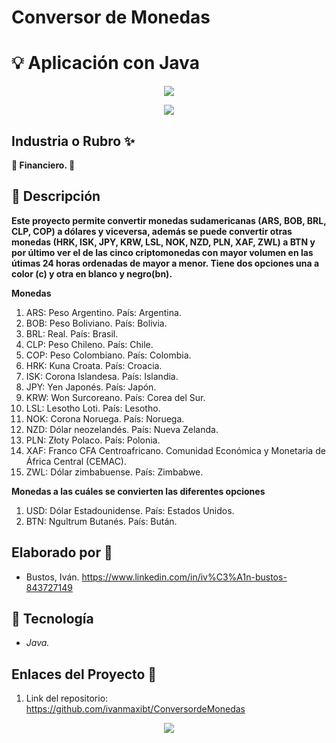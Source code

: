 # Conversor de Monedas
# :bulb: Aplicación con Java


<div align="center">
  <img src="https://cdn.shopify.com/s/files/1/0573/6018/7554/products/Coins-with-Face-Value-of-1-Dollar-Peso-Krona-Rupee-Shilling-Dinar-Franc-Piso-Rand-Mixed-Countries.jpg?v=1657043422" />
</div>

<p align="center">
   <img src="https://img.shields.io/badge/STATUS-EN%20DESAROLLO-green">
   </p>
   
## Industria o Rubro :sparkles:

**:shopping_cart: Financiero. :shopping_cart:**

## :pencil: Descripción

**Este proyecto permite convertir monedas sudamericanas (ARS, BOB, BRL, CLP, COP) a dólares y viceversa, además se puede convertir otras monedas (HRK, ISK, JPY, KRW, LSL, NOK, NZD, PLN, XAF, ZWL) a BTN y por último ver el de las cinco criptomonedas con mayor volumen en las útimas 24 horas ordenadas de mayor a menor. Tiene dos opciones una a color (c) y otra en blanco y negro(bn).**

**Monedas**
1. ARS: Peso Argentino. País: Argentina.
2. BOB: Peso Boliviano. País: Bolivia.
3. BRL: Real. País: Brasil.
4. CLP: Peso Chileno. País: Chile.
5. COP: Peso Colombiano. País: Colombia.
6. HRK: Kuna Croata. País: Croacia.
7. ISK: Corona Islandesa. País: Islandia.
8. JPY: Yen Japonés. País: Japón.
9. KRW: Won Surcoreano. País: Corea del Sur.
10. LSL: Lesotho Loti. País: Lesotho.
11. NOK: Corona Noruega. País: Noruega.
12. NZD: Dólar neozelandés. País: Nueva Zelanda.
13. PLN: Złoty Polaco. País: Polonia.
14. XAF: Franco CFA Centroafricano. Comunidad Económica y Monetaria de África Central (CEMAC).
15. ZWL: Dólar zimbabuense. País: Zimbabwe.

**Monedas a las cuáles se convierten las diferentes opciones**

1. USD: Dólar Estadounidense. País: Estados Unidos.
2. BTN: Ngultrum Butanés. País: Bután.


## Elaborado por :rocket:

- Bustos, Iván. https://www.linkedin.com/in/iv%C3%A1n-bustos-843727149

## :wrench: Tecnología

+ *Java.*

## Enlaces del Proyecto :link:

1. Link del repositorio: https://github.com/ivanmaxibt/ConversordeMonedas

<p align="center">
  <img src="https://logos-download.com/wp-content/uploads/2016/10/Java_logo_icon.png">
   </p>
